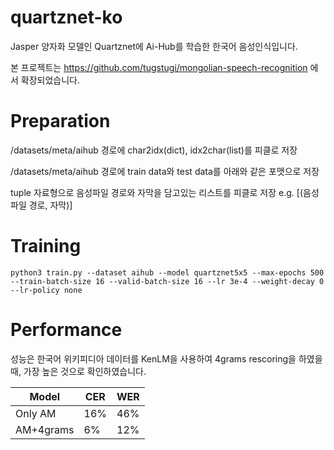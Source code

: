 # quartznet-ko
Jasper 양자화 모델인 Quartznet에 Ai-Hub를 학습한 한국어 음성인식입니다.

본 프로젝트는 https://github.com/tugstugi/mongolian-speech-recognition 에서 확장되었습니다.

# Preparation
/datasets/meta/aihub 경로에 char2idx(dict), idx2char(list)를 피클로 저장

/datasets/meta/aihub 경로에 train data와 test data를 아래와 같은 포맷으로 저장

tuple 자료형으로 음성파일 경로와 자막을 담고있는 리스트를 피클로 저장 e.g. [(음성파일 경로, 자막)]

# Training
```python3 train.py --dataset aihub --model quartznet5x5 --max-epochs 500 --train-batch-size 16 --valid-batch-size 16 --lr 3e-4 --weight-decay 0 --lr-policy none```

# Performance
성능은 한국어 위키피디아 데이터를 KenLM을 사용하여 4grams rescoring을 하였을 때, 가장 높은 것으로 확인하였습니다.

|Model|CER|WER|
|------|---|---|
|Only AM|16%|46%|
|AM+4grams|6%|12%|
